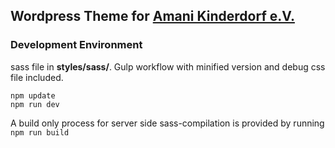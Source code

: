 ## Wordpress Theme for <a href="https://amani-kinderdorf.de">Amani Kinderdorf e.V.</a>

### Development Environment
sass file in **styles/sass/**. Gulp workflow with minified version and debug css file included.

```
npm update
npm run dev
```
A build only process for server side sass-compilation is provided by running `npm run build`
